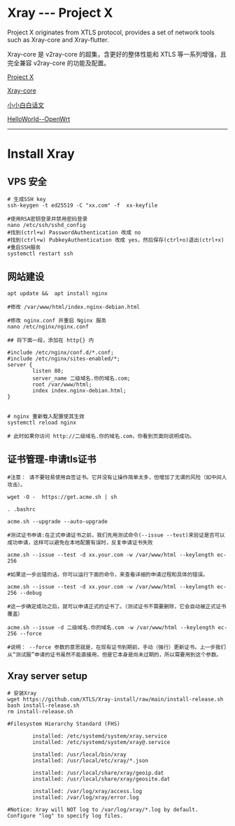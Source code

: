 # Xray --- Project X

Project X originates from XTLS protocol, provides a set of network tools such as Xray-core and Xray-flutter.

Xray-core 是 v2ray-core 的超集，含更好的整体性能和 XTLS 等一系列增强，且完全兼容 v2ray-core 的功能及配置。

[Project X](https://xtls.github.io)

[Xray-core](https://github.com/XTLS/Xray-core)

[小小白白话文](https://xtls.github.io/documents/level-0/)

[HelloWorld--OpenWrt](https://github.com/jerrykuku/luci-app-vssr)

---

# Install Xray

## VPS 安全

```
# 生成SSH key
ssh-keygen -t ed25519 -C "xx.com" -f  xx-keyfile

#使用RSA密钥登录并禁用密码登录
nano /etc/ssh/sshd_config
#找到(ctrl+w) PasswordAuthentication 改成 no
#找到(ctrl+w) PubkeyAuthentication 改成 yes，然后保存(ctrl+o)退出(ctrl+x)
#重启SSH服务
systemctl restart ssh

```
## 网站建设

```
apt update &&  apt install nginx

#修改 /var/www/html/index.nginx-debian.html 

#修改 nginx.conf 并重启 Nginx 服务
nano /etc/nginx/nginx.conf

## 将下面一段，添加在 http{} 内

#include /etc/nginx/conf.d/*.conf;
#include /etc/nginx/sites-enabled/*;
server {
        listen 80;
        server_name 二级域名.你的域名.com;
        root /var/www/html;
        index index.nginx-debian.html;
}


# nginx 重新载入配置使其生效
systemctl reload nginx

# 此时如果你访问 http://二级域名.你的域名.com，你看到页面则说明成功。
```
## 证书管理-申请tls证书

```
#注意： 请不要轻易使用自签证书。它并没有让操作简单太多，但增加了无谓的风险（如中间人攻击）。

wget -O -  https://get.acme.sh | sh

. .bashrc

acme.sh --upgrade --auto-upgrade

#测试证书申请:在正式申请证书之前，我们先用测试命令(--issue --test)来验证是否可以成功申请，这样可以避免在本地配置有误时，反复申请证书失败

acme.sh --issue --test -d xx.your.com -w /var/www/html --keylength ec-256

#如果这一步出错的话，你可以运行下面的命令，来查看详细的申请过程和具体的错误。

acme.sh --issue --test -d xx.your.com -w /var/www/html --keylength ec-256 --debug

#这一步确定成功之后，就可以申请正式的证书了。（测试证书不需要删除，它会自动被正式证书覆盖）

acme.sh --issue -d 二级域名.你的域名.com -w /var/www/html --keylength ec-256 --force

#说明： --force 参数的意思就是，在现有证书到期前，手动（强行）更新证书。上一步我们从“测试服”申请的证书虽然不能直接用，但是它本身是尚未过期的，所以需要用到这个参数。

```
## Xray server setup

```
# 安装Xray
wget https://github.com/XTLS/Xray-install/raw/main/install-release.sh
bash install-release.sh
rm install-release.sh

#Filesystem Hierarchy Standard (FHS)

        installed: /etc/systemd/system/xray.service
        installed: /etc/systemd/system/xray@.service

        installed: /usr/local/bin/xray
        installed: /usr/local/etc/xray/*.json

        installed: /usr/local/share/xray/geoip.dat
        installed: /usr/local/share/xray/geosite.dat

        installed: /var/log/xray/access.log
        installed: /var/log/xray/error.log
        
#Notice: Xray will NOT log to /var/log/xray/*.log by default. Configure "log" to specify log files.


```

